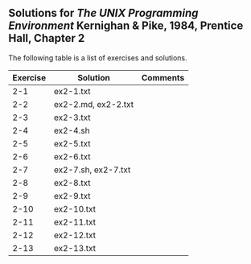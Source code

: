 ## Solutions for _The UNIX Programming Environment_ Kernighan & Pike, 1984, Prentice Hall, Chapter 2

The following table is a list of exercises and solutions.

|Exercise|Solution|Comments|
|--------|--------|--------|
|2-1     |ex2-1.txt        |        |
|2-2     |ex2-2.md, ex2-2.txt        |        |
|2-3     | ex2-3.txt       |        |
|2-4     | ex2-4.sh       |        |
|2-5     | ex2-5.txt      |        |
|2-6     | ex2-6.txt       |        |
|2-7     | ex2-7.sh, ex2-7.txt      |        |
|2-8     | ex2-8.txt      |        |
|2-9     | ex2-9.txt      |        |
|2-10    |  ex2-10.txt       |        |
|2-11    |  ex2-11.txt      |        |
|2-12    |  ex2-12.txt      |        |
|2-13    |  ex2-13.txt      |        |


